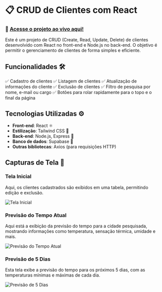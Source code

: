 # 📋 CRUD de Clientes com React

### 🚀 [Acesse o projeto ao vivo aqui!](https://crud-react-node.onrender.com)

Este é um projeto de CRUD (Create, Read, Update, Delete) de clientes desenvolvido com React no front-end e Node.js no back-end. O objetivo é permitir o gerenciamento de clientes de forma simples e eficiente.

## Funcionalidades 🛠️

✅ Cadastro de clientes
✅ Listagem de clientes
✅ Atualização de informações do cliente
✅ Exclusão de clientes
✅ Filtro de pesquisa por nome, e-mail ou cargo
✅ Botões para rolar rapidamente para o topo e o final da página

## Tecnologias Utilizadas ⚙️

- **Front-end**: React ⚛️
- **Estilização**: Tailwind CSS 🎨
- **Back-end**: Node.js, Express 🚀
- **Banco de dados**: Supabase 📝
- **Outras bibliotecas**: Axios (para requisições HTTP)

## Capturas de Tela 📸

### Tela Inicial

Aqui, os clientes cadastrados são exibidos em uma tabela, permitindo edição e exclusão.

![Tela Inicial](https://github.com/user-attachments/assets/6eec12f1-735d-420e-b588-70dfaafe3e09)


### Previsão do Tempo Atual

Aqui está a exibição da previsão do tempo para a cidade pesquisada, mostrando informações como temperatura, sensação térmica, umidade e mais.

![Previsão do Tempo Atual](./assets/screenshots/previsao-atual.png)

### Previsão de 5 Dias

Esta tela exibe a previsão do tempo para os próximos 5 dias, com as temperaturas mínimas e máximas de cada dia.

![Previsão de 5 Dias](./assets/screenshots/previsao-5dias.png)
